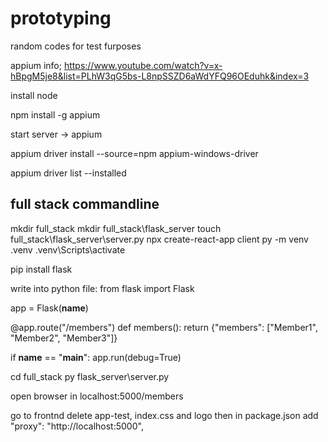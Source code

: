 # prototyping
random codes for test furposes



appium info;
https://www.youtube.com/watch?v=x-hBpgM5je8&list=PLhW3qG5bs-L8npSSZD6aWdYFQ96OEduhk&index=3

install node

npm install -g appium


start server -> appium



appium driver install --source=npm appium-windows-driver

appium driver list --installed

## full stack  commandline
mkdir full_stack
mkdir full_stack\flask_server
touch full_stack\flask_server\server.py
npx create-react-app client
py -m venv .venv
.venv\Scripts\activate

pip install flask

write into python file:
from flask import Flask

app = Flask(__name__)

@app.route("/members")
def members():
    return {"members": ["Member1", "Member2", "Member3"]}

if __name__ == "__main__":
    app.run(debug=True)


cd full_stack
py flask_server\server.py

open browser in localhost:5000/members


go to frontnd delete app-test, index.css and logo
then in package.json add 
  "proxy": "http://localhost:5000",